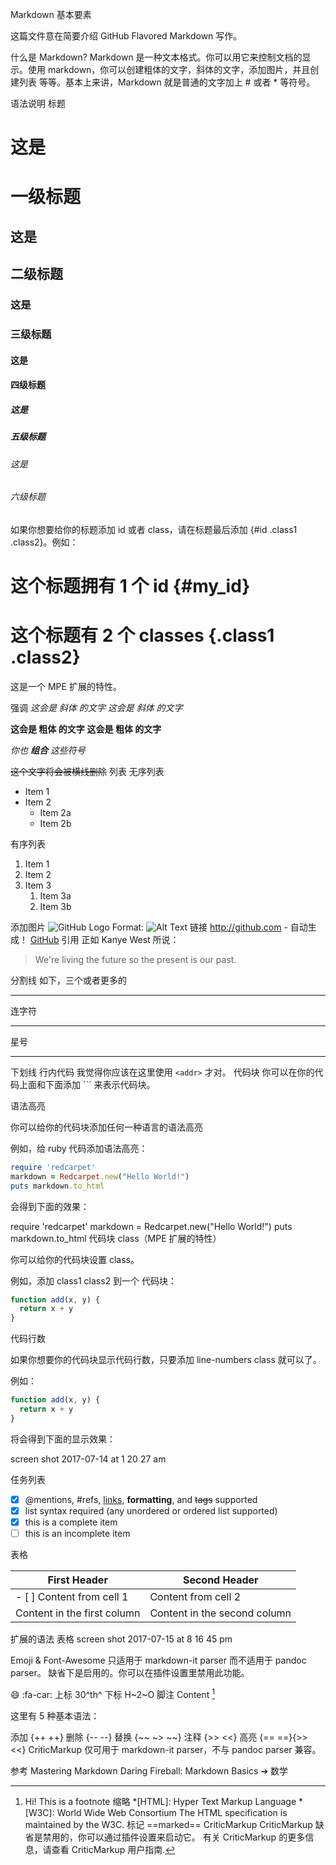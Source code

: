 Markdown 基本要素

这篇文件意在简要介绍 GitHub Flavored Markdown 写作。

什么是 Markdown?
Markdown 是一种文本格式。你可以用它来控制文档的显示。使用 markdown，你可以创建粗体的文字，斜体的文字，添加图片，并且创建列表 等等。基本上来讲，Markdown 就是普通的文字加上 # 或者 * 等符号。

语法说明
标题
# 这是 <h1> 一级标题
## 这是 <h2> 二级标题
### 这是 <h3> 三级标题
#### 这是 <h4> 四级标题
##### 这是 <h5> 五级标题
###### 这是 <h6> 六级标题
如果你想要给你的标题添加 id 或者 class，请在标题最后添加 {#id .class1 .class2}。例如：

# 这个标题拥有 1 个 id {#my_id}
# 这个标题有 2 个 classes {.class1 .class2}
这是一个 MPE 扩展的特性。

强调
*这会是 斜体 的文字*
_这会是 斜体 的文字_

**这会是 粗体 的文字**
__这会是 粗体 的文字__

_你也 **组合** 这些符号_

~~这个文字将会被横线删除~~
列表
无序列表

* Item 1
* Item 2
  * Item 2a
  * Item 2b

有序列表

1. Item 1
1. Item 2
1. Item 3
   1. Item 3a
   1. Item 3b

添加图片
![GitHub Logo](/images/logo.png)
Format: ![Alt Text](url)
链接
http://github.com - 自动生成！
[GitHub](http://github.com)
引用
正如 Kanye West 所说：

> We're living the future so
> the present is our past.

分割线
如下，三个或者更多的

---

连字符

***

星号

___

下划线
行内代码
我觉得你应该在这里使用
`<addr>` 才对。
代码块
你可以在你的代码上面和下面添加 ``` 来表示代码块。

语法高亮

你可以给你的代码块添加任何一种语言的语法高亮

例如，给 ruby 代码添加语法高亮：

```ruby
require 'redcarpet'
markdown = Redcarpet.new("Hello World!")
puts markdown.to_html
```
会得到下面的效果：

require 'redcarpet'
markdown = Redcarpet.new("Hello World!")
puts markdown.to_html
代码块 class（MPE 扩展的特性）

你可以给你的代码块设置 class。

例如，添加 class1 class2 到一个 代码块：

```javascript {.class1 .class}
function add(x, y) {
  return x + y
}
```
代码行数

如果你想要你的代码块显示代码行数，只要添加 line-numbers class 就可以了。

例如：

```javascript {.line-numbers}
function add(x, y) {
  return x + y
}
```
将会得到下面的显示效果：

screen shot 2017-07-14 at 1 20 27 am

任务列表
- [x] @mentions, #refs, [links](), **formatting**, and <del>tags</del> supported
- [x] list syntax required (any unordered or ordered list supported)
- [x] this is a complete item
- [ ] this is an incomplete item

表格

First Header  | Second Header
--------------------------- | -------------
- [ ] Content from cell 1         |  Content from cell 2
Content in the first column | Content in the second column
扩展的语法
表格
screen shot 2017-07-15 at 8 16 45 pm

Emoji & Font-Awesome
只适用于 markdown-it parser 而不适用于 pandoc parser。
缺省下是启用的。你可以在插件设置里禁用此功能。

:smile:
:fa-car:
上标
30^th^
下标
H~2~O
脚注
Content [^1]

[^1]: Hi! This is a footnote
缩略
*[HTML]: Hyper Text Markup Language
*[W3C]:  World Wide Web Consortium
The HTML specification
is maintained by the W3C.
标记
==marked==
CriticMarkup
CriticMarkup 缺省是禁用的，你可以通过插件设置来启动它。
有关 CriticMarkup 的更多信息，请查看 CriticMarkup 用户指南.

这里有 5 种基本语法：

添加 {++ ++}
删除 {-- --}
替换 {~~ ~> ~~}
注释 {>> <<}
高亮 {== ==}{>> <<}
CriticMarkup 仅可用于 markdown-it parser，不与 pandoc parser 兼容。

参考
Mastering Markdown
Daring Fireball: Markdown Basics
➔ 数学